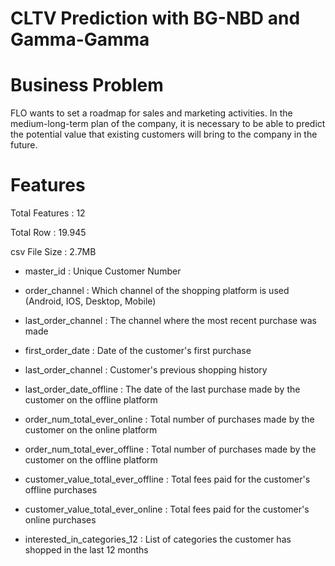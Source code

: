 # CLTV Prediction with BG-NBD and Gamma-Gamma


# Business Problem

FLO wants to set a roadmap for sales and marketing activities.
In the medium-long-term plan of the company, it is necessary to be able to predict
the potential value that existing customers will bring to the company in the future.

# Features

Total Features   : 12

Total Row        : 19.945

csv File Size    : 2.7MB

- master_id                         : Unique Customer Number

- order_channel                     : Which channel of the shopping platform is used 
                                      (Android, IOS, Desktop, Mobile)
                                      
- last_order_channel                : The channel where the most recent purchase was made
 
- first_order_date                  : Date of the customer's first purchase

- last_order_channel                : Customer's previous shopping history

- last_order_date_offline           : The date of the last purchase made by the customer on the offline platform

- order_num_total_ever_online       : Total number of purchases made by the customer on the online platform

- order_num_total_ever_offline      : Total number of purchases made by the customer on the offline platform

- customer_value_total_ever_offline : Total fees paid for the customer's offline purchases

- customer_value_total_ever_online  :  Total fees paid for the customer's online purchases

- interested_in_categories_12       : List of categories the customer has shopped in the last 12 months

